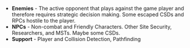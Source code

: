 - **Enemies** - The active opponent that plays against the game player and therefore requires strategic decision making. Some escaped CSDs and RPCs hostile to the player.
- **NPCs** - Non-combat and Friendly Characters. Other Site Security, Researchers, and MSTs. Maybe some CSDs.
- **Support** - Player and Collision Detection, Pathfinding
